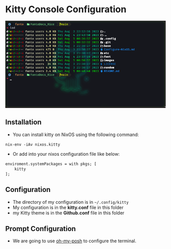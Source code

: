 # Kitty Console Configuration

<p align="center">
    <img src="images/kitty.png">
</p>

## Installation

- You can install kitty on NixOS using the following command:

```shell
nix-env -iAv nixos.kitty
```

- Or add into your nixos configuration file like below:

```shell
enviroment.systemPackages = with pkgs; [
    kitty
];
```

## Configuration 

- The directory of my configuration is in `~/.config/kitty`
- My configuration is in the **kitty.conf** file in this folder
- my Kitty theme is in the **Github.conf** file in this folder 

## Prompt Configuration

- We are going to use [oh-my-posh](oh-my-posh/README.md) to configure the terminal.

